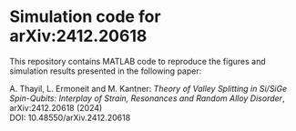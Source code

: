 # Simulation code for arXiv:2412.20618
This repository contains MATLAB code to reproduce the figures and simulation results presented in the following paper:

A. Thayil, L. Ermoneit and M. Kantner: <i>Theory of Valley Splitting in Si/SiGe Spin-Qubits: Interplay of Strain, Resonances and Random Alloy Disorder</i>, arXiv:2412.20618 (2024)<br />
DOI: 10.48550/arXiv.2412.20618
